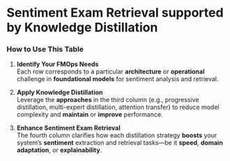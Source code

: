 # Sentiment Exam Retrieval supported by Knowledge Distillation

### How to Use This Table

1. **Identify Your FMOps Needs**  
   Each row corresponds to a particular **architecture** or **operational** challenge in **foundational models** for sentiment analysis and retrieval.  

2. **Apply Knowledge Distillation**  
   Leverage the **approaches** in the third column (e.g., progressive distillation, multi-expert distillation, attention transfer) to reduce model complexity and **maintain** or **improve** performance.

3. **Enhance Sentiment Exam Retrieval**  
   The fourth column clarifies how each distillation strategy **boosts** your system’s **sentiment** extraction and retrieval tasks—be it **speed**, **domain adaptation**, or **explainability**.
